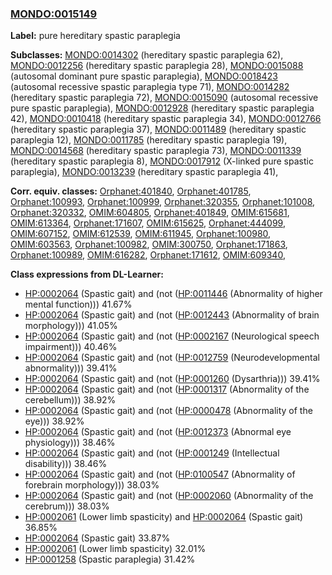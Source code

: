 
### [MONDO:0015149](http://purl.obolibrary.org/obo/MONDO_0015149)
**Label:** pure hereditary spastic paraplegia

**Subclasses:** [MONDO:0014302](http://purl.obolibrary.org/obo/MONDO_0014302) (hereditary spastic paraplegia 62), [MONDO:0012256](http://purl.obolibrary.org/obo/MONDO_0012256) (hereditary spastic paraplegia 28), [MONDO:0015088](http://purl.obolibrary.org/obo/MONDO_0015088) (autosomal dominant pure spastic paraplegia), [MONDO:0018423](http://purl.obolibrary.org/obo/MONDO_0018423) (autosomal recessive spastic paraplegia type 71), [MONDO:0014282](http://purl.obolibrary.org/obo/MONDO_0014282) (hereditary spastic paraplegia 72), [MONDO:0015090](http://purl.obolibrary.org/obo/MONDO_0015090) (autosomal recessive pure spastic paraplegia), [MONDO:0012928](http://purl.obolibrary.org/obo/MONDO_0012928) (hereditary spastic paraplegia 42), [MONDO:0010418](http://purl.obolibrary.org/obo/MONDO_0010418) (hereditary spastic paraplegia 34), [MONDO:0012766](http://purl.obolibrary.org/obo/MONDO_0012766) (hereditary spastic paraplegia 37), [MONDO:0011489](http://purl.obolibrary.org/obo/MONDO_0011489) (hereditary spastic paraplegia 12), [MONDO:0011785](http://purl.obolibrary.org/obo/MONDO_0011785) (hereditary spastic paraplegia 19), [MONDO:0014568](http://purl.obolibrary.org/obo/MONDO_0014568) (hereditary spastic paraplegia 73), [MONDO:0011339](http://purl.obolibrary.org/obo/MONDO_0011339) (hereditary spastic paraplegia 8), [MONDO:0017912](http://purl.obolibrary.org/obo/MONDO_0017912) (X-linked pure spastic paraplegia), [MONDO:0013239](http://purl.obolibrary.org/obo/MONDO_0013239) (hereditary spastic paraplegia 41), 

**Corr. equiv. classes:** [Orphanet:401840](http://www.orpha.net/ORDO/Orphanet_401840), [Orphanet:401785](http://www.orpha.net/ORDO/Orphanet_401785), [Orphanet:100993](http://www.orpha.net/ORDO/Orphanet_100993), [Orphanet:100999](http://www.orpha.net/ORDO/Orphanet_100999), [Orphanet:320355](http://www.orpha.net/ORDO/Orphanet_320355), [Orphanet:101008](http://www.orpha.net/ORDO/Orphanet_101008), [Orphanet:320332](http://www.orpha.net/ORDO/Orphanet_320332), [OMIM:604805](http://purl.obolibrary.org/obo/OMIM_604805), [Orphanet:401849](http://www.orpha.net/ORDO/Orphanet_401849), [OMIM:615681](http://purl.obolibrary.org/obo/OMIM_615681), [OMIM:613364](http://purl.obolibrary.org/obo/OMIM_613364), [Orphanet:171607](http://www.orpha.net/ORDO/Orphanet_171607), [OMIM:615625](http://purl.obolibrary.org/obo/OMIM_615625), [Orphanet:444099](http://www.orpha.net/ORDO/Orphanet_444099), [OMIM:607152](http://purl.obolibrary.org/obo/OMIM_607152), [OMIM:612539](http://purl.obolibrary.org/obo/OMIM_612539), [OMIM:611945](http://purl.obolibrary.org/obo/OMIM_611945), [Orphanet:100980](http://www.orpha.net/ORDO/Orphanet_100980), [OMIM:603563](http://purl.obolibrary.org/obo/OMIM_603563), [Orphanet:100982](http://www.orpha.net/ORDO/Orphanet_100982), [OMIM:300750](http://purl.obolibrary.org/obo/OMIM_300750), [Orphanet:171863](http://www.orpha.net/ORDO/Orphanet_171863), [Orphanet:100989](http://www.orpha.net/ORDO/Orphanet_100989), [OMIM:616282](http://purl.obolibrary.org/obo/OMIM_616282), [Orphanet:171612](http://www.orpha.net/ORDO/Orphanet_171612), [OMIM:609340](http://purl.obolibrary.org/obo/OMIM_609340), 

**Class expressions from DL-Learner:**

- [HP:0002064](http://purl.obolibrary.org/obo/HP_0002064) (Spastic gait) and (not ([HP:0011446](http://purl.obolibrary.org/obo/HP_0011446) (Abnormality of higher mental function))) 41.67%
- [HP:0002064](http://purl.obolibrary.org/obo/HP_0002064) (Spastic gait) and (not ([HP:0012443](http://purl.obolibrary.org/obo/HP_0012443) (Abnormality of brain morphology))) 41.05%
- [HP:0002064](http://purl.obolibrary.org/obo/HP_0002064) (Spastic gait) and (not ([HP:0002167](http://purl.obolibrary.org/obo/HP_0002167) (Neurological speech impairment))) 40.46%
- [HP:0002064](http://purl.obolibrary.org/obo/HP_0002064) (Spastic gait) and (not ([HP:0012759](http://purl.obolibrary.org/obo/HP_0012759) (Neurodevelopmental abnormality))) 39.41%
- [HP:0002064](http://purl.obolibrary.org/obo/HP_0002064) (Spastic gait) and (not ([HP:0001260](http://purl.obolibrary.org/obo/HP_0001260) (Dysarthria))) 39.41%
- [HP:0002064](http://purl.obolibrary.org/obo/HP_0002064) (Spastic gait) and (not ([HP:0001317](http://purl.obolibrary.org/obo/HP_0001317) (Abnormality of the cerebellum))) 38.92%
- [HP:0002064](http://purl.obolibrary.org/obo/HP_0002064) (Spastic gait) and (not ([HP:0000478](http://purl.obolibrary.org/obo/HP_0000478) (Abnormality of the eye))) 38.92%
- [HP:0002064](http://purl.obolibrary.org/obo/HP_0002064) (Spastic gait) and (not ([HP:0012373](http://purl.obolibrary.org/obo/HP_0012373) (Abnormal eye physiology))) 38.46%
- [HP:0002064](http://purl.obolibrary.org/obo/HP_0002064) (Spastic gait) and (not ([HP:0001249](http://purl.obolibrary.org/obo/HP_0001249) (Intellectual disability))) 38.46%
- [HP:0002064](http://purl.obolibrary.org/obo/HP_0002064) (Spastic gait) and (not ([HP:0100547](http://purl.obolibrary.org/obo/HP_0100547) (Abnormality of forebrain morphology))) 38.03%
- [HP:0002064](http://purl.obolibrary.org/obo/HP_0002064) (Spastic gait) and (not ([HP:0002060](http://purl.obolibrary.org/obo/HP_0002060) (Abnormality of the cerebrum))) 38.03%
- [HP:0002061](http://purl.obolibrary.org/obo/HP_0002061) (Lower limb spasticity) and [HP:0002064](http://purl.obolibrary.org/obo/HP_0002064) (Spastic gait) 36.85%
- [HP:0002064](http://purl.obolibrary.org/obo/HP_0002064) (Spastic gait) 33.87%
- [HP:0002061](http://purl.obolibrary.org/obo/HP_0002061) (Lower limb spasticity) 32.01%
- [HP:0001258](http://purl.obolibrary.org/obo/HP_0001258) (Spastic paraplegia) 31.42%


